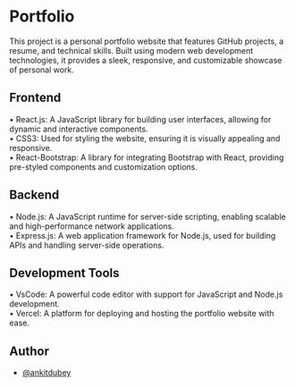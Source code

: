 
# Portfolio

This project is a personal portfolio website that features GitHub projects, a resume, and technical skills. Built using modern web development technologies, it provides a sleek, responsive, and customizable showcase of personal work.

## Frontend
• React.js: A JavaScript library for building user interfaces, allowing for dynamic and interactive components.   
• CSS3: Used for styling the website, ensuring it is visually appealing and responsive.  
• React-Bootstrap: A library for integrating Bootstrap with React, providing pre-styled components and customization options.
## Backend
• Node.js: A JavaScript runtime for server-side scripting, enabling scalable and high-performance network applications.  
• Express.js: A web application framework for Node.js, used for building APIs and handling server-side operations.
## Development Tools
• VsCode: A powerful code editor with support for JavaScript and Node.js development.  
• Vercel: A platform for deploying and hosting the portfolio website with ease.
## Author

- [@ankitdubey](https://github.com/Ankit1dubey2)

